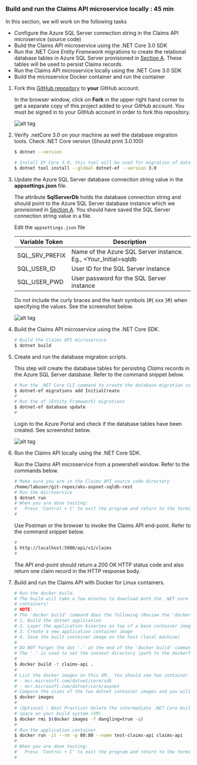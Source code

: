 ### Build and run the Claims API microservice locally : 45 min
In this section, we will work on the following tasks
- Configure the Azure SQL Server connection string in the Claims API microservice (source code)
- Build the Claims API microservice using the .NET Core 3.0 SDK
- Run the .NET Core *Entity Framework* migrations to create the relational database tables in Azure SQL Server provisioned in [Section A](/exercise01.md).  These tables will be used to persist Claims records.
- Run the Claims API microservice locally using the .NET Core 3.0 SDK
- Build the microservice Docker container and run the container

1.  Fork this [GitHub repository](https://github.com/tas-mac/aks-aspnet-sqldb-rest) to **your** GitHub account.

    In the browser window, click on **Fork** in the upper right hand corner to get a separate copy of this project added to your GitHub account.  You must be signed in to your GitHub account in order to fork this repository.

    ![alt tag](./images/B-01.PNG)

2.  Verify .netCore 3.0 on your machine as well the database migration tools. Check .NET Core version (Should print 3.0.100)
    ```bash
    $ dotnet --version
    
    # Install EF Core 3.0, this tool will be used for migration of database tables 
    $ dotnet tool install --global dotnet-ef --version 3.0
      ```

3.  Update the Azure SQL Server database connection string value in the **appsettings.json** file.

    The attribute **SqlServerDb** holds the database connection string and should point to the Azure SQL Server database instance which we provisioned in [Section A](#/exercise01).  You should have saved the SQL Server connection string value in a file.
    
    Edit the `appsettings.json` file 

    Variable Token | Description
    -------------- | -----------
    SQL_SRV_PREFIX | Name of the Azure SQL Server instance. Eg., <Your_Initial>sqldb
    SQL_USER_ID | User ID for the SQL Server instance
    SQL_USER_PWD | User password for the SQL Server instance 

    Do not include the curly braces and the hash symbols (#{ xxx }#) when specifying the values.  See the screenshot below.

    ![alt tag](./images/C-01.PNG)

2.  Build the Claims API microservice using the .NET Core SDK.

    ```bash
    # Build the Claims API microservice
    $ dotnet build
    ```

3.  Create and run the database migration scripts. 
  
    This step will create the database tables for persisting *Claims* records in the Azure SQL Server database.  Refer to the command snippet below.
    ```bash
    # Run the .NET Core CLI command to create the database migration scripts
    $ dotnet-ef migrations add InitialCreate
    #
    # Run the ef (Entity Framework) migrations
    $ dotnet-ef database update
    #
    ```

    Login to the Azure Portal and check if the database tables have been created. See screenshot below.

    ![alt tag](./images/C-02.PNG)

4.  Run the Claims API locally using the .NET Core SDK.

    Run the Claims API microservice from a powershell window.  Refer to the commands below.
    
    ```bash
    # Make sure you are in the Claims API source code directory
    /home/labuser/git-repos/aks-aspnet-sqldb-rest
    # Run the microservice
    $ dotnet run
    # When you are done testing:
    #   Press 'Control + C' to exit the program and return to the terminal prompt ($)
    #
    ```

    Use Postman or the browser to invoke the Claims API end-point.  Refer to the command snippet below.
    ```bash
    #   
    $ http://localhost:5000/api/v1/claims
    #
    ```

    The API end-point should return a 200 OK HTTP status code and also return one claim record in the HTTP response body. 
    
5.  Build and run the Claims API with Docker for Linux containers.
    ```bash
    # Run the docker build.
    # The build will take a few minutes to download both the .NET core build and run-time 
    # containers!
    # NOTE:
    # The 'docker build' command does the following (Review the 'dockerfile'):
    # 1. Build the dotnet application
    # 2. Layer the application binaries on top of a base container image
    # 3. Create a new application container image
    # 4. Save the built container image on the host (local machine)
    #
    # DO NOT forget the dot '.' at the end of the 'docker build' command !!!!
    # The '.' is used to set the context directory (path to the dockerfile) for the docker build.
    #
    $ docker build -t claims-api .
    #
    # List the docker images on this VM.  You should see two container images -
    # - mcr.microsoft.com/dotnet/core/sdk
    # - mcr.microsoft.com/dotnet/core/aspnet
    # Compare the sizes of the two dotnet container images and you will notice the size of the runtime image is pretty small ~ 207MB when compared to the 'build' container image ~ 689MB.
    $ docker images
    #
    # (Optional : Best Practice) Delete the intermediate .NET Core build container as it will consume unnecessary 
    # space on your build system (VM).
    $ docker rmi $(docker images -f dangling=true -q)
    #
    # Run the application container
    $ docker run -it --rm -p 80:80 --name test-claims-api claims-api
    #
    # When you are done testing:
    #   Press 'Control + C' to exit the program and return to the terminal prompt ($)
    #
    ```
